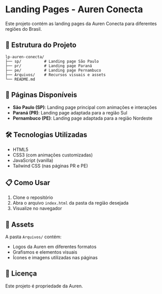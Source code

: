 # Landing Pages - Auren Conecta

Este projeto contém as landing pages da Auren Conecta para diferentes regiões do Brasil.

## 📁 Estrutura do Projeto

```
lp-auren-conecta/
├── sp/          # Landing page São Paulo
├── pr/          # Landing page Paraná
├── pe/          # Landing page Pernambuco
├── Arquivos/    # Recursos visuais e assets
└── README.md
```

## 🚀 Páginas Disponíveis

- **São Paulo (SP)**: Landing page principal com animações e interações
- **Paraná (PR)**: Landing page adaptada para a região Sul
- **Pernambuco (PE)**: Landing page adaptada para a região Nordeste

## 🛠️ Tecnologias Utilizadas

- HTML5
- CSS3 (com animações customizadas)
- JavaScript (vanilla)
- Tailwind CSS (nas páginas PR e PE)

## 📋 Como Usar

1. Clone o repositório
2. Abra o arquivo `index.html` da pasta da região desejada
3. Visualize no navegador

## 🎨 Assets

A pasta `Arquivos/` contém:
- Logos da Auren em diferentes formatos
- Grafismos e elementos visuais
- Ícones e imagens utilizadas nas páginas

## 📄 Licença

Este projeto é propriedade da Auren. 